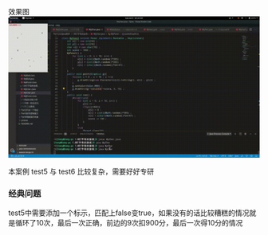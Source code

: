 效果图
![out](out.gif)

本案例 test5 与 test6 比较复杂，需要好好专研
### 经典问题
test5中需要添加一个标示，匹配上false变true，如果没有的话比较糟糕的情况就是循环了10次，最后一次正确，前边的9次扣900分，最后一次得10分的情况
